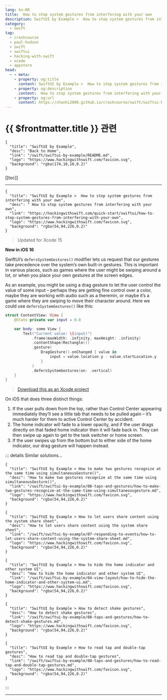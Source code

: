 ```yaml
---
lang: ko-KR
title:  How to stop system gestures from interfering with your own
description: SwiftUI by Example >  How to stop system gestures from interfering with your own
category:
  - Swift
tag: 
  - crashcourse
  - paul-hudson
  - swift
  - swiftui
  - hacking-with-swift
  - xcode
  - appstore
head:
  - - meta:
    - property: og:title
      content: SwiftUI by Example >  How to stop system gestures from interfering with your own
    - property: og:description
      content:  How to stop system gestures from interfering with your own
    - property: og:url
      content: https://chanhi2000.github.io/crashcourse/swift/swiftui-by-example/04-view-layout/how-to-stop-system-gestures-from-interfering-with-your-own.html
---
```


# {{ $frontmatter.title }} 관련

```component VPCard
{
  "title": "SwiftUI by Example",
  "desc": "Back to Home",
  "link": "/swift/swiftui-by-example/README.md",
  "logo": "https://www.hackingwithswift.com/favicon.svg",
  "background": "rgba(174,10,10,0.2)"
}
```

[[toc]]

---

```component VPCard
{
  "title": "SwiftUI by Example >  How to stop system gestures from interfering with your own",
  "desc": " How to stop system gestures from interfering with your own",
  "link": "https://hackingwithswift.com/quick-start/swiftui/how-to-stop-system-gestures-from-interfering-with-your-own",
  "logo": "https://www.hackingwithswift.com/favicon.svg",
  "background": "rgba(54,94,226,0.2)"
}
```

> Updated for Xcode 15

**New in iOS 16**

SwiftUI’s `defersSystemGestures()` modifier lets us request that our gestures take precedence over the system’s own built-in gestures. This is important in various places, such as games where the user might be swiping around a lot, or when you place your own gestures at the screen edges.

As an example, you might be using a drag gesture to let the user control the value of some input – perhaps they are getting fine control over a color, maybe they are working with audio such as a theremin, or maybe it’s a game where they are swiping to move their character around. Here we could use `defersSystemGestures()` like this:

```swift
struct ContentView: View {
    @State private var input = 0.0

    var body: some View {
        Text("Current value: \(input)")
            .frame(maxWidth: .infinity, maxHeight: .infinity)
            .contentShape(Rectangle())
            .gesture(
                DragGesture().onChanged { value in
                    input = value.location.y - value.startLocation.y
                }
            )
            .defersSystemGestures(on: .vertical)
    }
}
```

> [<FontIcon icon="fas fa-file-zipper"/>Download this as an Xcode project](https://www.hackingwithswift.com/files/projects/swiftui/how-to-return-different-view-types-4.zip)

On iOS that does three distinct things:

1. If the user pulls down from the top, rather than Control Center appearing immediately they’ll see a little tab that needs to be pulled again – it’s much harder for them to active Control Center by accident.
2. The home indicator will fade to a lower opacity, and if the user drags directly on that faded home indicator then it will fade back in. They can then swipe up again to get to the task switcher or home screen.
3. If the user swipes up from the bottom but to either side of the home indicator, our drag gesture will happen instead.

::: details Similar solutions…

```component VPCard
{
  "title": "SwiftUI by Example > How to make two gestures recognize at the same time using simultaneousGesture()",
  "desc": "How to make two gestures recognize at the same time using simultaneousGesture()",
  "link": "/swift/swiftui-by-example/08-taps-and-gestures/how-to-make-two-gestures-recognize-at-the-same-time-using-simultaneousgesture.md",
  "logo": "https://www.hackingwithswift.com/favicon.svg",
  "background": "rgba(54,94,226,0.2)"
}
```

```component VPCard
{
  "title": "SwiftUI by Example > How to let users share content using the system share sheet",
  "desc": "How to let users share content using the system share sheet",
  "link": "/swift/swiftui-by-example/07-responding-to-events/how-to-let-users-share-content-using-the-system-share-sheet.md",
  "logo": "https://www.hackingwithswift.com/favicon.svg",
  "background": "rgba(54,94,226,0.2)"
}
```

```component VPCard
{
  "title": "SwiftUI by Example > How to hide the home indicator and other system UI",
  "desc": "How to hide the home indicator and other system UI",
  "link": "/swift/swiftui-by-example/04-view-layout/how-to-hide-the-home-indicator-and-other-system-ui.md",
  "logo": "https://www.hackingwithswift.com/favicon.svg",
  "background": "rgba(54,94,226,0.2)"
}
```

```component VPCard
{
  "title": "SwiftUI by Example > How to detect shake gestures",
  "desc": "How to detect shake gestures",
  "link": "/swift/swiftui-by-example/08-taps-and-gestures/how-to-detect-shake-gestures.md",
  "logo": "https://www.hackingwithswift.com/favicon.svg",
  "background": "rgba(54,94,226,0.2)"
}
```

```component VPCard
{
  "title": "SwiftUI by Example > How to read tap and double-tap gestures",
  "desc": "How to read tap and double-tap gestures",
  "link": "/swift/swiftui-by-example/08-taps-and-gestures/how-to-read-tap-and-double-tap-gestures.md",
  "logo": "https://www.hackingwithswift.com/favicon.svg",
  "background": "rgba(54,94,226,0.2)"
}
```

:::

---

<TagLinks />